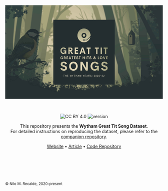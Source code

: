 <br>
<br>
<div align='center'>

<a href="https://nilomr.github.io/pykanto">
    <img src="docs/img/greti_cover.jpg" alt="great-tit-hits repo logo" title="great-tit-hits" height="300" style="padding-bottom:1em !important;" />
</a>

<br>
<br>

![CC BY 4.0](https://img.shields.io/badge/License-CC%20BY%204.0-lightgrey.svg) ![version](https://img.shields.io/badge/version-0.1.0-orange)

This repository presents the **Wytham Great Tit Song Dataset**.<br>
For detailed instructions on reproducing the dataset, please refer to the
[companion repository](https://github.com/nilomr/great-tit-hits-setup).

[Website](https://nilomr.github.io/great-tit-hits/) •
[Article](https://nilomr.github.io/great-tit-hits/) • [Code
Repository](https://github.com/nilomr/great-tit-hits-setup)

</div>

# ㅤ
<sub>© Nilo M. Recalde, 2020-present</sub>

